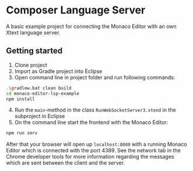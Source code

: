 # Composer Language Server

A basic example project for connecting the Monaco Editor with an own Xtext language server.

## Getting started

1. Clone project
2. Import as Gradle project into Eclipse
3. Open command line in project folder and run following commands:

```sh
.\gradlew.bat clean build
cd monaco-editor-lsp-example
npm install
```

4. Run the `main`-method in the class `RunWebSocketServer3.xtend` in the subproject in Eclipse
5. On the command line start the frontend with the Monaco Editor:

```sh
npm run serv
```

After that your browser will open up `localhost:8080` with a running Monaco Editor which is connected with the port 4389. See the network tab in the Chrome developer tools for more information regarding the messages which are sent between the client and the server.
